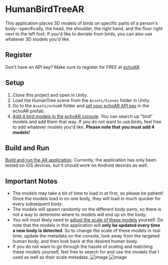 # HumanBirdTreeAR

This application places 3D models of birds on specific parts of a person's body--specifically, the head, the shoulder, the right hand, and the floor right next to the left foot. If you'd like to deviate from birds, you can also use whatever 3D models you'd like.

## Register
Don't have an API key? Make sure to register for FREE at [echoAR](https://console.echoar.xyz).

## Setup
1. Clone this project and open in Unity.
2. Load the HumanTree scene from the `Assets/Scenes` folder in Unity.
3. Go to the `Assets/echoAR` folder and [set your echoAR API key](https://docs.echoar.xyz/unity/using-the-sdk) in the echoAR prefab. 
4. [Add 4 bird models in the echoAR console](https://docs.echoar.xyz/quickstart/add-a-3d-model). You can search up "bird" models and add them that way. If you do not want to use birds, feel free to add whatever models you'd like. **Please note that you must add 4 models!**

## Build and Run
[Build and run the AR application](https://docs.echoar.xyz/unity/adding-ar-capabilities#4-build-and-run-the-ar-application). 
Currently, the application has only been tested on iOS devices, but it should work on Android devices as well. 

## Important Notes
- The models may take a bit of time to load in at first, so please be patient! Once the models load in on one body, they will load in much quicker for every subsequent body. 
- The models will spawn randomly on the different body parts, so there is not a way to determine where to models will end up on the body. 
- You will most likely need to [adjust the scale of these models](https://docs.echoar.xyz/web-console/manage-pages/data-page/how-to-add-data#adding-metadata) yourself. Do note that the models in this application will **only be updated every time a new body is detected**. So to change the scale of these models in real time, update the metadata on the console, look away from the targeted human body, and then look back at the desired human body. 
- If you do not want to go through the hassle of scaling and matching these models yourself, feel free to search for and use the models that I used as well as their scale metadata.
![image](https://user-images.githubusercontent.com/31756724/120035425-980aa480-bfcc-11eb-8039-1f79cc77f4de.png)
![image](https://user-images.githubusercontent.com/31756724/120035982-6c3bee80-bfcd-11eb-9c55-f32fee3ac99d.png)
